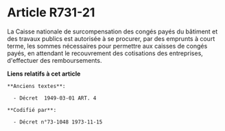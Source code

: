 # Article R731-21

La Caisse nationale de surcompensation des congés payés du bâtiment et des travaux publics est autorisée à se procurer, par
des emprunts à court terme, les sommes nécessaires pour permettre aux caisses de congés payés, en attendant le recouvrement
des cotisations des entreprises, d'effectuer des remboursements.

**Liens relatifs à cet article**

	**Anciens textes**:

	  - Décret  1949-03-01 ART. 4

	**Codifié par**:

	  - Décret n°73-1048 1973-11-15
